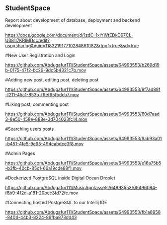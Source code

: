 ## StudentSpace

Report about development of database, deployment and backend development


https://docs.google.com/document/d/1zdC-1xlYWtEDkD97CL-U381I7KRIMDcc/edit?usp=sharing&ouid=118321917710284861082&rtpof=true&sd=true 

#New User Registration and Login




https://github.com/Abdugafur111/StudentSpace/assets/64993553/b269d19b-0175-47f2-bc29-9dc5b4321c7b.mov




#Adding new post, editing post, deleting post 




https://github.com/Abdugafur111/StudentSpace/assets/64993553/9f7ad88f-f211-45c1-853b-f9ef65fbdcb7.mov




#Liking post, commenting post




https://github.com/Abdugafur111/StudentSpace/assets/64993553/60d7aad3-8e50-458e-888e-3d704023fc14.mov




#Searching users posts




https://github.com/Abdugafur111/StudentSpace/assets/64993553/9ab93a01-b451-4fe5-9e95-494cabdce3f8.mov




#Admin Pages




https://github.com/Abdugafur111/StudentSpace/assets/64993553/e16a75b5-b3fb-40cb-85c1-66a19cde88f1.mov





#Dockerized PostgreSQL inside Digital Ocean Droplet




https://github.com/Abdugafur111/MusicApp/assets/64993553/09496084-f8b9-4f2d-a181-20bce3fd72fe.mov





#Connecting hosted PostgreSQL to our Intellij IDE



https://github.com/Abdugafur111/StudentSpace/assets/64993553/fb1a8958-8404-44b3-8224-86fba873dd43



